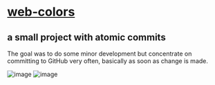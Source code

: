 # [web-colors](https://github.com/UniBreakfast/web-colors)

## a small project with atomic commits

The goal was to do some minor development but concentrate on committing to GitHub very often, basically as soon as change is made.

![image](https://github.com/user-attachments/assets/b7cb2fcb-8099-44bc-a282-5b216cfa1614)
![image](https://github.com/user-attachments/assets/964e14e0-c944-4913-9ee8-27f8f0b3fd4d)

